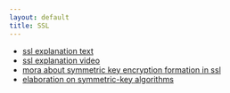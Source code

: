 ```yaml
---
layout: default
title: SSL
---
```



+ [ssl  explanation text](https://security.stackexchange.com/questions/20803/how-does-ssl-tls-work)
+ [ssl explanation video](https://www.youtube.com/watch?v=iQsKdtjwtYI)
+ [mora about symmetric key encryption formation in ssl](https://security.stackexchange.com/questions/130938/how-does-the-symmetric-key-get-exchanged-in-ssl-tls-handshake)
+ [elaboration on symmetric-key algorithms](https://en.wikipedia.org/wiki/Symmetric-key_algorithm)
